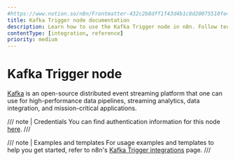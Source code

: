```yaml
---
#https://www.notion.so/n8n/Frontmatter-432c2b8dff1f43d4b1c8d20075510fe4
title: Kafka Trigger node documentation
description: Learn how to use the Kafka Trigger node in n8n. Follow technical documentation to integrate Kafka Trigger node into your workflows.
contentType: [integration, reference]
priority: medium
---
```


# Kafka Trigger node

[Kafka](https://kafka.apache.org/) is an open-source distributed event streaming platform that one can use for high-performance data pipelines, streaming analytics, data integration, and mission-critical applications.

/// note | Credentials
You can find authentication information for this node [here](/integrations/builtin/credentials/kafka.md).
///

/// note | Examples and templates
For usage examples and templates to help you get started, refer to n8n's [Kafka Trigger integrations](https://n8n.io/integrations/kafka-trigger/) page.
///


